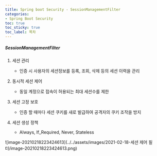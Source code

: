 ```yaml
---
title: Spring boot Security - SessionManagementFilter
categories:
- Spring Boot Security
toc: true
toc_sticky: true
toc_label: 목차
---
```


##### SessionManagementFilter

1. 세션 관리
   * 인증 시 사용자의 세션정보를 등록, 조회, 삭제 등의 세션 이력을 관리
2. 동시적 세션 제어 
   * 동일 계정으로 접속이 허용되는 최대 세션수를 제한

3. 세션 고정 보호
   * 인증 할 때마다 세션 쿠키를 새로 발급하여 공격자의 쿠키 조작을 방지

4. 세션 생성 정책
   * Always, If_Required, Never, Stateless





![image-20210218223424613](../../assets/images/2021-02-18-세션 제어 필터/image-20210218223424613.png)

